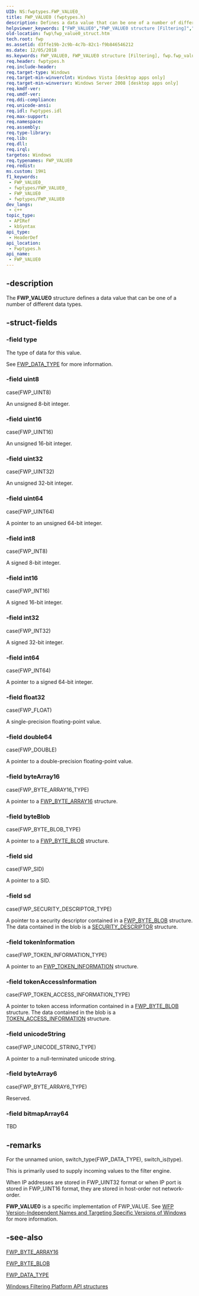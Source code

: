```yaml
---
UID: NS:fwptypes.FWP_VALUE0_
title: FWP_VALUE0 (fwptypes.h)
description: Defines a data value that can be one of a number of different data types.
helpviewer_keywords: ["FWP_VALUE0","FWP_VALUE0 structure [Filtering]","fwp.fwp_value0_struct","fwptypes/FWP_VALUE0"]
old-location: fwp\fwp_value0_struct.htm
tech.root: fwp
ms.assetid: d3ffe19b-2c9b-4c7b-82c1-f9b846546212
ms.date: 12/05/2018
ms.keywords: FWP_VALUE0, FWP_VALUE0 structure [Filtering], fwp.fwp_value0_struct, fwptypes/FWP_VALUE0
req.header: fwptypes.h
req.include-header: 
req.target-type: Windows
req.target-min-winverclnt: Windows Vista [desktop apps only]
req.target-min-winversvr: Windows Server 2008 [desktop apps only]
req.kmdf-ver: 
req.umdf-ver: 
req.ddi-compliance: 
req.unicode-ansi: 
req.idl: Fwptypes.idl
req.max-support: 
req.namespace: 
req.assembly: 
req.type-library: 
req.lib: 
req.dll: 
req.irql: 
targetos: Windows
req.typenames: FWP_VALUE0
req.redist: 
ms.custom: 19H1
f1_keywords:
 - FWP_VALUE0_
 - fwptypes/FWP_VALUE0_
 - FWP_VALUE0
 - fwptypes/FWP_VALUE0
dev_langs:
 - c++
topic_type:
 - APIRef
 - kbSyntax
api_type:
 - HeaderDef
api_location:
 - Fwptypes.h
api_name:
 - FWP_VALUE0
---
```


## -description

The <b>FWP_VALUE0</b> structure defines a data value that can be one of a number of different data types.

## -struct-fields

### -field type

The type of data for this value. 

See [FWP_DATA_TYPE](/windows/desktop/api/fwptypes/ne-fwptypes-fwp_data_type) for more information.

### -field uint8

case(FWP_UINT8)

An unsigned 8-bit integer.

### -field uint16

case(FWP_UINT16)

An unsigned 16-bit integer.

### -field uint32

case(FWP_UINT32)

An unsigned 32-bit integer.

### -field uint64

case(FWP_UINT64)

A pointer to an unsigned 64-bit integer.

### -field int8

case(FWP_INT8)

A signed 8-bit integer.

### -field int16

case(FWP_INT16)

A signed 16-bit integer.

### -field int32

case(FWP_INT32)

A signed 32-bit integer.

### -field int64

case(FWP_INT64)

A pointer to a signed 64-bit integer.

### -field float32

case(FWP_FLOAT)

A single-precision floating-point value.

### -field double64

case(FWP_DOUBLE)

A pointer to a double-precision floating-point value.

### -field byteArray16

case(FWP_BYTE_ARRAY16_TYPE)

A pointer to a [FWP_BYTE_ARRAY16](/windows/desktop/api/fwptypes/ns-fwptypes-fwp_byte_array16) structure.

### -field byteBlob

case(FWP_BYTE_BLOB_TYPE)

A pointer to a [FWP_BYTE_BLOB](/windows/desktop/api/fwptypes/ns-fwptypes-fwp_byte_blob) structure.

### -field sid

case(FWP_SID)

A pointer to a SID.

### -field sd

case(FWP_SECURITY_DESCRIPTOR_TYPE)

A pointer to a security descriptor contained in a [FWP_BYTE_BLOB](/windows/desktop/api/fwptypes/ns-fwptypes-fwp_byte_blob) structure. The data contained in the blob is a <a href="/windows/desktop/api/winnt/ns-winnt-security_descriptor">SECURITY_DESCRIPTOR</a> structure.

### -field tokenInformation

case(FWP_TOKEN_INFORMATION_TYPE)

A pointer to an <a href="/windows/win32/api/fwptypes/ns-fwptypes-fwp_token_information">FWP_TOKEN_INFORMATION</a> structure.

### -field tokenAccessInformation

case(FWP_TOKEN_ACCESS_INFORMATION_TYPE)

A pointer to token access information contained in a [FWP_BYTE_BLOB](/windows/desktop/api/fwptypes/ns-fwptypes-fwp_byte_blob) structure. The data contained in the blob is a <a href="/windows/desktop/api/winnt/ns-winnt-token_access_information">TOKEN_ACCESS_INFORMATION</a> structure.

### -field unicodeString

case(FWP_UNICODE_STRING_TYPE)

A pointer to a null-terminated unicode string.

### -field byteArray6

case(FWP_BYTE_ARRAY6_TYPE)

Reserved.

### -field bitmapArray64

TBD

## -remarks

For the unnamed union, switch_type(FWP_DATA_TYPE), switch_is(type).

This is primarily used to supply incoming values to the
filter engine.

When IP addresses are stored in FWP_UINT32 format or when IP port is stored in FWP_UINT16 format, they are stored in host-order not network-order. 

<b>FWP_VALUE0</b> is a specific implementation of FWP_VALUE. See <a href="/windows/desktop/FWP/wfp-version-independent-names-and-targeting-specific-versions-of-windows">WFP Version-Independent Names and Targeting Specific Versions of Windows</a> for more information.

## -see-also

[FWP_BYTE_ARRAY16](/windows/desktop/api/fwptypes/ns-fwptypes-fwp_byte_array16)



[FWP_BYTE_BLOB](/windows/desktop/api/fwptypes/ns-fwptypes-fwp_byte_blob)



[FWP_DATA_TYPE](/windows/desktop/api/fwptypes/ne-fwptypes-fwp_data_type)



<a href="/windows/desktop/FWP/fwp-structs">Windows Filtering Platform API structures</a>
